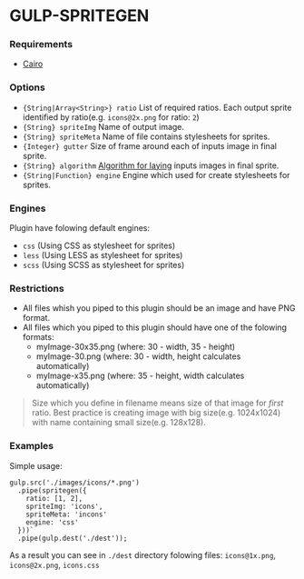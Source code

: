 # GULP-SPRITEGEN

### Requirements
* [Cairo](https://github.com/Automattic/node-canvas/wiki)

### Options
* `{String|Array<String>} ratio` List of required ratios. Each output sprite identified by ratio(e.g. `icons@2x.png` for ratio: `2`)
* `{String} spriteImg` Name of output image.
* `{String} spriteMeta` Name of file contains stylesheets for sprites.
* `{Integer} gutter` Size of frame around each of inputs image in final sprite.
* `{String} algorithm` [Algorithm for laying](https://github.com/twolfson/layout) inputs images in final sprite.
* `{String|Function} engine` Engine which used for create stylesheets for sprites.

### Engines
Plugin have folowing default engines:
* `css` (Using CSS as stylesheet for sprites)
* `less` (Using LESS as stylesheet for sprites)
* `scss` (Using SCSS as stylesheet for sprites)

### Restrictions
* All files whish you piped to this plugin should be an image and have PNG format.
* All files which you piped to this plugin should have one of the folowing formats:
  * myImage-30x35.png (where: 30 - width, 35 - height)
  * myImage-30.png (where: 30 - width, height calculates automatically)
  * myImage-x35.png (where: 35 - height, width calculates automatically)
> Size which you define in filename means size of that image for *first* ratio. Best practice is creating image with big size(e.g. 1024x1024) with name containing small size(e.g. 128x128).

### Examples
Simple usage:
<pre><code>gulp.src('./images/icons/*.png')
  .pipe(spritegen({
    ratio: [1, 2],
    spriteImg: 'icons',
    spriteMeta: 'incons'
    engine: 'css'
  }))`
  .pipe(gulp.dest('./dest'));</code></pre>
As a result you can see in `./dest` directory folowing files: `icons@1x.png`, `icons@2x.png`, `icons.css`
